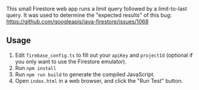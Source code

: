 This small Firestore web app runs a limit query followed by a limit-to-last query.
It was used to determine the "expected results" of this bug:
https://github.com/googleapis/java-firestore/issues/1068

## Usage

1. Edit `firebase_config.ts` to fill out your `apiKey` and `projectId`
   (optional if you only want to use the Firestore emulator).
2. Run `npm install`
3. Run `npm run build` to generate the compiled JavaScript.
4. Open `index.html` in a web browser, and click the "Run Test" button.
